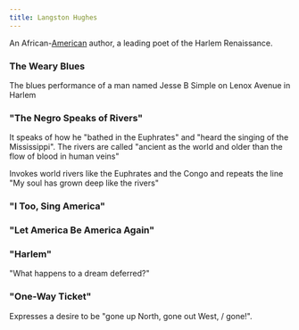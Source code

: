 ```yaml
---
title: Langston Hughes
---
```


An African-[American](../index.html) author, a leading poet of the Harlem Renaissance.

### The Weary Blues

The blues performance of a man named Jesse B Simple on Lenox Avenue in Harlem

### "The Negro Speaks of Rivers"

It speaks of how he "bathed in the Euphrates" and "heard the singing of the Mississippi". The rivers are called "ancient as the world and older than the flow of blood in human veins"

Invokes world rivers like the Euphrates and the Congo and repeats the line "My soul has grown deep like the rivers"

### "I Too, Sing America"

### "Let America Be America Again"

### "Harlem"

"What happens to a dream deferred?"

### "One-Way Ticket"

Expresses a desire to be "gone up North, gone out West, / gone!".
